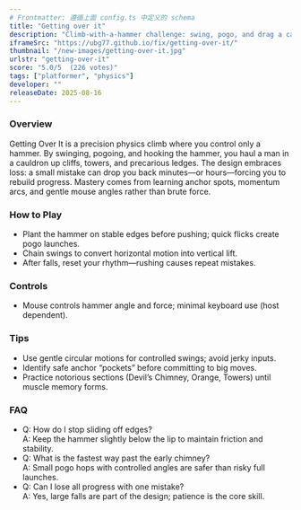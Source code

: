 ```yaml
---
# Frontmatter: 遵循上面 config.ts 中定义的 schema
title: "Getting over it"
description: "Climb‑with‑a‑hammer challenge: swing, pogo, and drag a cauldron man up surreal obstacles; precision physics punish impatience." 
iframeSrc: "https://ubg77.github.io/fix/getting-over-it/"
thumbnail: "/new-images/getting-over-it.jpg"
urlstr: "getting-over-it"
score: "5.0/5  (226 votes)"
tags: ["platformer", "physics"]
developer: ""
releaseDate: 2025-08-16
---
```




### Overview
Getting Over It is a precision physics climb where you control only a hammer. By swinging, pogoing, and hooking the hammer, you haul a man in a cauldron up cliffs, towers, and precarious ledges. The design embraces loss: a small mistake can drop you back minutes—or hours—forcing you to rebuild progress. Mastery comes from learning anchor spots, momentum arcs, and gentle mouse angles rather than brute force.

### How to Play
- Plant the hammer on stable edges before pushing; quick flicks create pogo launches.
- Chain swings to convert horizontal motion into vertical lift.
- After falls, reset your rhythm—rushing causes repeat mistakes.

### Controls
- Mouse controls hammer angle and force; minimal keyboard use (host dependent).

### Tips
- Use gentle circular motions for controlled swings; avoid jerky inputs.
- Identify safe anchor “pockets” before committing to big moves.
- Practice notorious sections (Devil’s Chimney, Orange, Towers) until muscle memory forms.

### FAQ
- Q: How do I stop sliding off edges?  
  A: Keep the hammer slightly below the lip to maintain friction and stability.
- Q: What is the fastest way past the early chimney?  
  A: Small pogo hops with controlled angles are safer than risky full launches.
- Q: Can I lose all progress with one mistake?  
  A: Yes, large falls are part of the design; patience is the core skill.

